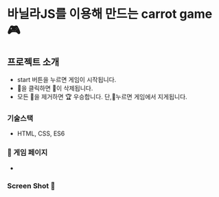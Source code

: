 # 바닐라JS를 이용해 만드는 carrot game🎮

## 프로젝트 소개 
- start 버튼을 누르면 게임이 시작됩니다. 
- 🥕을 클릭하면 🥕이 삭제됩니다. 
- 모든 🥕을 제거하면 🏆 우승합니다. 단,🐛누르면 게임에서 지게됩니다. 

### 기술스택 
- HTML, CSS, ES6

### 🔗 게임 페이지 
-

### Screen Shot 📸
